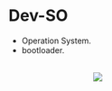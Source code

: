 # Dev-SO

<ul>
  <li>Operation System.</li>
  <li>bootloader.</li>
</ul>
<br/>
<IMG style="margin-left: 150px" src="https://i.imgur.com/7gy23iP.png">
